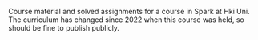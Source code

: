 Course material and solved assignments for a course in Spark at Hki Uni. The curriculum has changed since 2022 when this course was held, so should be fine to publish publicly.
